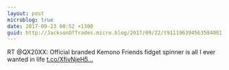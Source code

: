 ```yaml
---
layout: post
microblog: true
date: 2017-09-23 00:52 +1300
guid: http://JacksonOfTrades.micro.blog/2017/09/22/t911196394563584001.html
---
```

RT @QX20XX: Official branded Kemono Friends fidget spinner is all I ever wanted in life [t.co/XfivNjeH5...](https://t.co/XfivNjeH5b)
